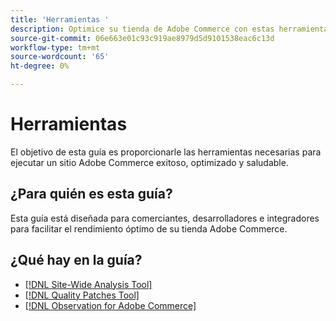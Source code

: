 ```yaml
---
title: 'Herramientas '
description: Optimice su tienda de Adobe Commerce con estas herramientas.
source-git-commit: 06e663e01c93c919ae8979d5d9101538eac6c13d
workflow-type: tm+mt
source-wordcount: '65'
ht-degree: 0%

---
```


# Herramientas

El objetivo de esta guía es proporcionarle las herramientas necesarias para ejecutar un sitio Adobe Commerce exitoso, optimizado y saludable.

## ¿Para quién es esta guía?

Esta guía está diseñada para comerciantes, desarrolladores e integradores para facilitar el rendimiento óptimo de su tienda Adobe Commerce.

## ¿Qué hay en la guía?

* [[!DNL Site-Wide Analysis Tool]](../tools/site-wide-analysis-tool/intro.md)
* [[!DNL Quality Patches Tool]](https://devdocs.magento.com/quality-patches/tool.html)
* [[!DNL Observation for Adobe Commerce]](../tools/observation-for-adobe-commerce/intro.md)
